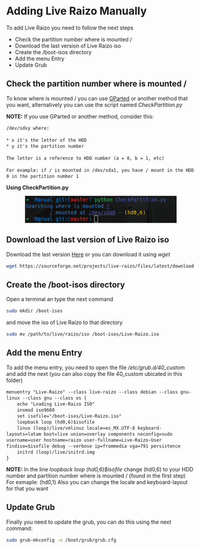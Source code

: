 # Adding Live Raizo Manually
To add Live Raizo you need to follow the next steps

* Check the partition number where is mounted /
* Download the last version of Live Raizo iso
* Create the /boot-isos directory
* Add the menu Entry
* Update Grub

## Check the partition number where is mounted /
To know where is mounted / you can use [GParted](https://gparted.org/) or another method that you want, alternatively you can use the script named *CheckPartition.py*

**NOTE:** If you use GParted or another method, consider this:
```
/dev/sdxy where:

* x it's the letter of the HDD
* y it's the partition number

The letter is a reference to HDD number (a = 0, b = 1, etc)

For example: if / is mounted in /dev/sda1, you have / mount in the HDD 0 in the partition number 1
```
**Using CheckPartition.py**
<p align="center">
  <img src="../Pictures/CheckPartition.png">
</p>

## Download the last version of Live Raizo iso
Download the last version [Here](https://sourceforge.net/projects/live-raizo/) or you can download it using *wget*

```bash
wget https://sourceforge.net/projects/live-raizo/files/latest/download
```

## Create the /boot-isos directory
Open a terminal an type the next command

```bash
sudo mkdir /boot-isos
```
and move the iso of Live Raizo to that directory

```bash
sudo mv /path/to/live/raizo/iso /boot-isos/Live-Raizo.iso
```

## Add the menu Entry
To add the menu entry, you need to open the file */etc/grub.d/40_custom*
and add the next (you can also copy the file 40_custom ubicated in this folder)

```
menuentry "Live-Raizo" --class live-raizo --class debian --class gnu-linux --class gnu --class os {
	echo "Loading Live-Raizo ISO"
	insmod iso9660
	set isofile="/boot-isos/Live-Raizo.iso"
	loopback loop (hd0,6)$isofile
	linux (loop)/live/vmlinuz locale=es_MX.UTF-8 keyboard-layouts=latam boot=live union=overlay components noconfig=sudo username=user hostname=raizo user-fullname=Live-Raizo-User findiso=$isofile debug --verbose ip=frommedia vga=791 persistence
	initrd (loop)/live/initrd.img
}
```
**NOTE:** In the line *loopback loop (hd0,6)$isofile* change (hd0,6) to your HDD number and partition number where is mounted / (found in the first step)
For exmaple: (hd0,1)
Also you can change the locale and keyboard-layout for that you want

## Update Grub
Finally you need to update the grub, you can do this using the next command:

```bash
sudo grub-mkconfig -o /boot/grub/grub.cfg
```
